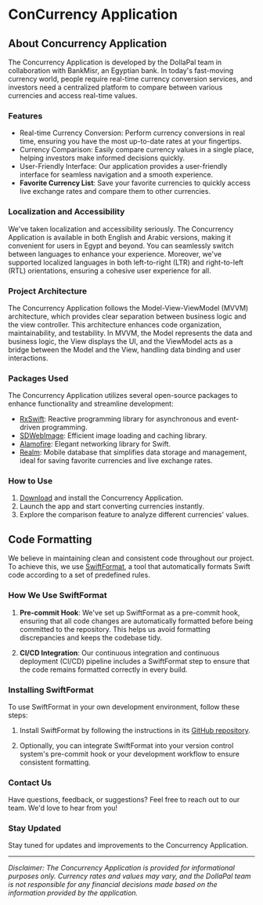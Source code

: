 # ConCurrency Application

## About Concurrency Application

The Concurrency Application is developed by the DollaPal team in collaboration with BankMisr, an Egyptian bank. In today's fast-moving currency world, people require real-time currency conversion services, and investors need a centralized platform to compare between various currencies and access real-time values.

### Features

- Real-time Currency Conversion: Perform currency conversions in real time, ensuring you have the most up-to-date rates at your fingertips.
- Currency Comparison: Easily compare currency values in a single place, helping investors make informed decisions quickly.
- User-Friendly Interface: Our application provides a user-friendly interface for seamless navigation and a smooth experience.
- **Favorite Currency List**: Save your favorite currencies to quickly access live exchange rates and compare them to other currencies.

### Localization and Accessibility

We've taken localization and accessibility seriously. The Concurrency Application is available in both English and Arabic versions, making it convenient for users in Egypt and beyond. You can seamlessly switch between languages to enhance your experience. Moreover, we've supported localized languages in both left-to-right (LTR) and right-to-left (RTL) orientations, ensuring a cohesive user experience for all.

### Project Architecture

The Concurrency Application follows the Model-View-ViewModel (MVVM) architecture, which provides clear separation between business logic and the view controller. This architecture enhances code organization, maintainability, and testability. In MVVM, the Model represents the data and business logic, the View displays the UI, and the ViewModel acts as a bridge between the Model and the View, handling data binding and user interactions.

### Packages Used

The Concurrency Application utilizes several open-source packages to enhance functionality and streamline development:

- [RxSwift](https://github.com/ReactiveX/RxSwift): Reactive programming library for asynchronous and event-driven programming.
- [SDWebImage](https://github.com/SDWebImage/SDWebImage): Efficient image loading and caching library.
- [Alamofire](https://github.com/Alamofire/Alamofire): Elegant networking library for Swift.
- [Realm](https://github.com/realm/realm-cocoa): Mobile database that simplifies data storage and management, ideal for saving favorite currencies and live exchange rates.

### How to Use

1. [Download](link-to-download) and install the Concurrency Application.
2. Launch the app and start converting currencies instantly.
3. Explore the comparison feature to analyze different currencies' values.

## Code Formatting

We believe in maintaining clean and consistent code throughout our project. To achieve this, we use [SwiftFormat](https://github.com/nicklockwood/SwiftFormat), a tool that automatically formats Swift code according to a set of predefined rules.

### How We Use SwiftFormat

1. **Pre-commit Hook**: We've set up SwiftFormat as a pre-commit hook, ensuring that all code changes are automatically formatted before being committed to the repository. This helps us avoid formatting discrepancies and keeps the codebase tidy.

2. **CI/CD Integration**: Our continuous integration and continuous deployment (CI/CD) pipeline includes a SwiftFormat step to ensure that the code remains formatted correctly in every build.

### Installing SwiftFormat

To use SwiftFormat in your own development environment, follow these steps:

1. Install SwiftFormat by following the instructions in its [GitHub repository](https://github.com/nicklockwood/SwiftFormat).

2. Optionally, you can integrate SwiftFormat into your version control system's pre-commit hook or your development workflow to ensure consistent formatting.

### Contact Us

Have questions, feedback, or suggestions? Feel free to reach out to our team. We'd love to hear from you!

### Stay Updated

Stay tuned for updates and improvements to the Concurrency Application. 

---

*Disclaimer: The Concurrency Application is provided for informational purposes only. Currency rates and values may vary, and the DollaPal team is not responsible for any financial decisions made based on the information provided by the application.*


